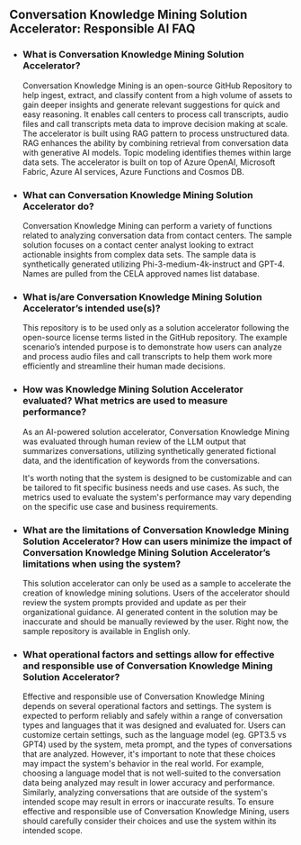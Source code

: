 ## Conversation Knowledge Mining Solution Accelerator: Responsible AI FAQ
- ### What is Conversation Knowledge Mining Solution Accelerator?

  Conversation Knowledge Mining is an open-source GitHub Repository to help ingest, extract, and classify content from a high volume of assets to gain deeper insights and generate relevant suggestions for quick and easy reasoning. It enables call centers to process call transcripts, audio files and call transcripts meta data to improve decision making at scale. The accelerator is built using RAG pattern to process unstructured data. RAG enhances the ability by combining retrieval from conversation data with generative AI models. Topic modeling identifies themes within large data sets. The accelerator is built on top of Azure OpenAI, Microsoft Fabric, Azure AI services, Azure Functions and Cosmos DB.


- ### What can Conversation Knowledge Mining Solution Accelerator do?

  Conversation Knowledge Mining can perform a variety of functions related to analyzing conversation data from contact centers. The sample solution focuses on a contact center analyst looking to extract actionable insights from complex data sets. The sample data is synthetically generated utilizing Phi-3-medium-4k-instruct and GPT-4. Names are pulled from the CELA approved names list database.

- ### What is/are Conversation Knowledge Mining Solution Accelerator’s intended use(s)?

  This repository is to be used only as a solution accelerator following the open-source license terms listed in the GitHub repository. The example scenario’s intended purpose is to demonstrate how users can analyze and process audio files and call transcripts to help them work more efficiently and streamline their human made decisions.

- ### How was Knowledge Mining Solution Accelerator evaluated? What metrics are used to measure performance?

  As an AI-powered solution accelerator, Conversation Knowledge Mining was evaluated through human review of the LLM output that summarizes conversations, utilizing synthetically generated fictional data, and the identification of keywords from the conversations.

  It's worth noting that the system is designed to be customizable and can be tailored to fit specific business needs and use cases. As such, the metrics used to evaluate the system's performance may vary depending on the specific use case and business requirements.


- ### What are the limitations of Conversation Knowledge Mining Solution Accelerator? How can users minimize the impact of Conversation Knowledge Mining Solution Accelerator’s limitations when using the system?

  This solution accelerator can only be used as a sample to accelerate the creation of knowledge mining solutions. Users of the accelerator should review the system prompts provided and update as per their organizational guidance. AI generated content in the solution may be inaccurate and should be manually reviewed by the user. Right now, the sample repository is available in English only.

- ### What operational factors and settings allow for effective and responsible use of Conversation Knowledge Mining Solution Accelerator?

  Effective and responsible use of Conversation Knowledge Mining depends on several operational factors and settings. The system is expected to perform reliably and safely within a range of conversation types and languages that it was designed and evaluated for. Users can customize certain settings, such as the language model (eg. GPT3.5 vs GPT4) used by the system, meta prompt, and the types of conversations that are analyzed. However, it's important to note that these choices may impact the system's behavior in the real world. For example, choosing a language model that is not well-suited to the conversation data being analyzed may result in lower accuracy and performance. Similarly, analyzing conversations that are outside of the system's intended scope may result in errors or inaccurate results. To ensure effective and responsible use of Conversation Knowledge Mining, users should carefully consider their choices and use the system within its intended scope.